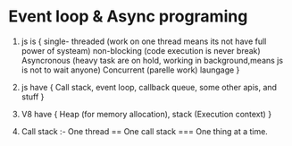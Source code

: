 # Event loop & Async programing

1. js is {
	single- threaded (work on one thread means its not have full power of systeam)
	non-blocking (code execution is never break)
	Asyncronous (heavy task are on hold, working in background,means js is not to wait anyone)
	Concurrent (parelle work)
laungage
}

2. js have {
	Call stack,
	event loop,
	callback queue,
	some other apis,
	and stuff
}
	
3. V8 have {
	Heap (for memory allocation),
	stack (Execution context)
}

4. Call stack :- One thread == One call stack === One thing at a time.



